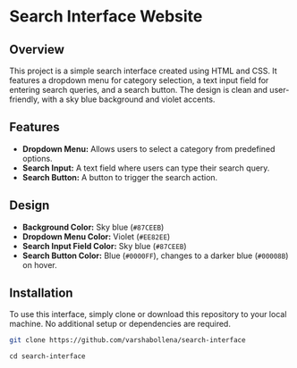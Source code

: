 # Search Interface Website

## Overview

This project is a simple search interface created using HTML and CSS. It features a dropdown menu for category selection, a text input field for entering search queries, and a search button. The design is clean and user-friendly, with a sky blue background and violet accents.

## Features

- **Dropdown Menu:** Allows users to select a category from predefined options.
- **Search Input:** A text field where users can type their search query.
- **Search Button:** A button to trigger the search action.

## Design

- **Background Color:** Sky blue (`#87CEEB`)
- **Dropdown Menu Color:** Violet (`#EE82EE`)
- **Search Input Field Color:** Sky blue (`#87CEEB`)
- **Search Button Color:** Blue (`#0000FF`), changes to a darker blue (`#00008B`) on hover.

## Installation

To use this interface, simply clone or download this repository to your local machine. No additional setup or dependencies are required.

```bash
git clone https://github.com/varshabollena/search-interface
```

```
cd search-interface
```

